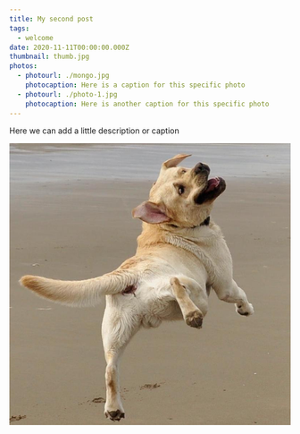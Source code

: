 ```yaml
---
title: My second post
tags:
  - welcome
date: 2020-11-11T00:00:00.000Z
thumbnail: thumb.jpg
photos:
  - photourl: ./mongo.jpg
    photocaption: Here is a caption for this specific photo
  - photourl: ./photo-1.jpg
    photocaption: Here is another caption for this specific photo
---
```

Here we can add a little description or caption

![Test](thumb.jpg)
